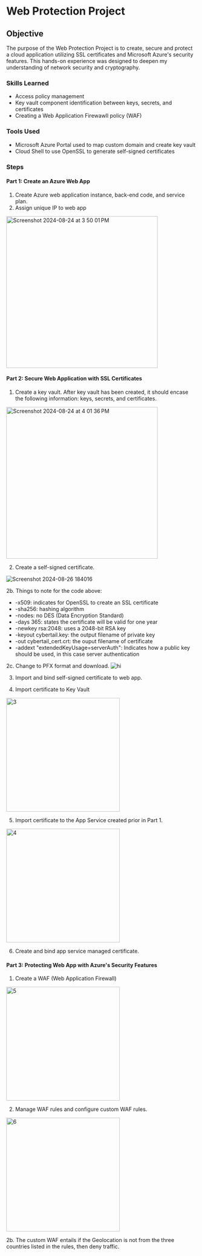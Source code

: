 # Web Protection Project

## Objective

The purpose of the Web Protection Project is to create, secure and protect a cloud application utilizing SSL certificates and Microsoft Azure's security features. This hands-on experience was designed to deepen my understanding of network security and cryptography. 


### Skills Learned

- Access policy management
- Key vault component identification between keys, secrets, and certificates
- Creating a Web Application Firewawll policy (WAF) 

### Tools Used

- Microsoft Azure Portal used to map custom domain and create key vault
- Cloud Shell to use OpenSSL to generate self-signed certificates


### Steps

#### Part 1: Create an Azure Web App

1. Create Azure web application instance, back-end code, and service plan.
2. Assign unique IP to web app 

<img width="400" alt="Screenshot 2024-08-24 at 3 50 01 PM" src="https://github.com/user-attachments/assets/349677da-9d39-4ad7-b262-33d032677b68">


#### Part 2: Secure Web Application with SSL Certificates 

1. Create a key vault. After key vault has been created, it should encase the following information: keys, secrets, and certificates.

<img width="400" alt="Screenshot 2024-08-24 at 4 01 36 PM" src="https://github.com/user-attachments/assets/021a5b2b-7c63-4d4a-9699-c9e3cba38dda">

2. Create a self-signed certificate.

![Screenshot 2024-08-26 184016](https://github.com/user-attachments/assets/2fb0cd61-aebd-4582-98d5-8f3d51513a66)

2b. Things to note for the code above: 
- -x509: indicates for OpenSSL to create an SSL certificate
- -sha256: hashing algorithm
- -nodes: no DES (Data Encryption Standard) 
- -days 365: states the certificate will be valid for one year 
- -newkey rsa:2048: uses a 2048-bit RSA key
- -keyout cybertail.key: the output filename of private key
- -out cybertail_cert.crt: the ouput filename of certificate
- -addext "extendedKeyUsage=serverAuth": Indicates how a public key should be used, in this case server authentication

2c. Change to PFX format and download. 
![hi](https://github.com/user-attachments/assets/2c955dc7-6a01-4317-85f8-e418375bd29d)

3. Import and bind self-signed certificate to web app.

4. Import certificate to Key Vault

<img width="300" alt="3" src="https://github.com/user-attachments/assets/99725e0b-418d-4120-8606-d5daef988e93">

5. Import certificate to the App Service created prior in Part 1. 

<img width="300" alt="4" src="https://github.com/user-attachments/assets/9c886fcd-f67a-4c78-9f44-b51ee95acbfe">

6. Create and bind app service managed certificate.

#### Part 3: Protecting Web App with Azure's Security Features

1. Create a WAF (Web Application Firewall)
   
<img width="300" alt="5" src="https://github.com/user-attachments/assets/1ca3eb3e-eb1d-4d33-bb10-5cc3ad4a0904">

2. Manage WAF rules and configure custom WAF rules. 

<img width="300" alt="6" src="https://github.com/user-attachments/assets/ba864c23-8e10-4a08-9425-b64d25e0263c">

2b. The custom WAF entails if the Geolocation is not from the three countries listed in the rules, then deny traffic. 
